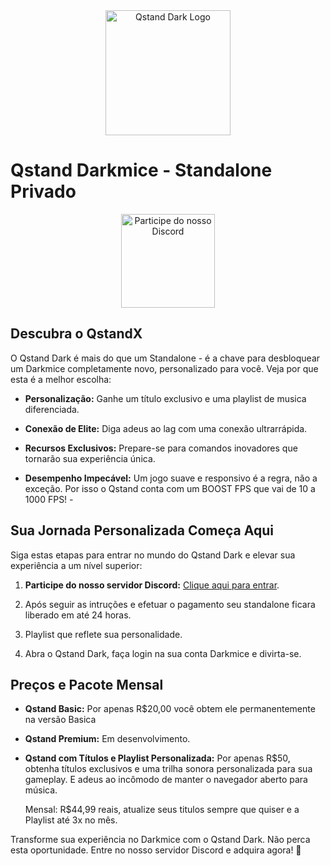 <div align="center">
  <img src="https://steamuserimages-a.akamaihd.net/ugc/260471325503110573/2BCB51FCF6861555682B65612FD7214E24C2CC80/?imw=1024&&ima=fit&impolicy=Letterbox&imcolor=%23000000&letterbox=false" alt="Qstand Dark Logo" width="200">
</div>

  # Qstand Darkmice - Standalone Privado

<div align="center">
  <a href="[https://discord.com/invite/GYBHYkkW](https://discord.gg/darkmice-875203569568088076)">
    <img src="https://discordapp.com/assets/e4923594e694a21542a489471ecffa50.svg" alt="Participe do nosso Discord" width="150">
  </a>
</div>

## **Descubra o QstandX**

O Qstand Dark é mais do que um Standalone - é a chave para desbloquear um Darkmice completamente novo, personalizado para você. Veja por que esta é a melhor escolha:

- **Personalização:** Ganhe um título exclusivo e uma playlist de musica diferenciada.

- **Conexão de Elite:** Diga adeus ao lag com uma conexão ultrarrápida.

- **Recursos Exclusivos:** Prepare-se para comandos inovadores que tornarão sua experiência única.

- **Desempenho Impecável:** Um jogo suave e responsivo é a regra, não a exceção. Por isso o Qstand conta com um BOOST FPS que vai de 10 a 1000 FPS! *-*

## **Sua Jornada Personalizada Começa Aqui**

Siga estas etapas para entrar no mundo do Qstand Dark e elevar sua experiência a um nível superior:

1. **Participe do nosso servidor Discord:** [Clique aqui para entrar](https://discord.com/invite/GYBHYkkW).

2. Após seguir as intruções e efetuar o pagamento seu standalone ficara liberado em até 24 horas.

3. Playlist que reflete sua personalidade.

4. Abra o Qstand Dark, faça login na sua conta Darkmice e divirta-se.

## **Preços e Pacote Mensal**

- **Qstand Basic:**  Por apenas R$20,00 você obtem ele permanentemente na versão Basica
- **Qstand Premium:** Em desenvolvimento.

  

- **Qstand com Títulos e Playlist Personalizada:** Por apenas R$50, obtenha títulos exclusivos e uma trilha sonora personalizada para sua gameplay. E adeus ao incômodo de manter o navegador aberto para música.

  Mensal: R$44,99 reais, atualize seus titulos sempre que quiser e a Playlist até 3x no mês.

Transforme sua experiência no Darkmice com o Qstand Dark. Não perca esta oportunidade. Entre no nosso servidor Discord e adquira agora! 🌟
